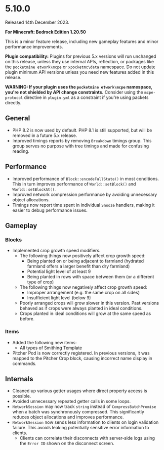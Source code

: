 # 5.10.0
Released 14th December 2023.

**For Minecraft: Bedrock Edition 1.20.50**

This is a minor feature release, including new gameplay features and minor performance improvements.

**Plugin compatibility:** Plugins for previous 5.x versions will run unchanged on this release, unless they use internal APIs, reflection, or packages like the `pocketmine
etwork\mcpe`  or `xpocketmc\data` namespace.
Do not update plugin minimum API versions unless you need new features added in this release.

**WARNING: If your plugin uses the `pocketmine
etwork\mcpe` namespace, you're not shielded by API change constraints.**
Consider using the `mcpe-protocol` directive in `plugin.yml` as a constraint if you're using packets directly.

## General
- PHP 8.2 is now used by default. PHP 8.1 is still supported, but will be removed in a future 5.x release.
- Improved timings reports by removing `Breakdown` timings group. This group serves no purpose with tree timings and made for confusing reading.

## Performance
- Improved performance of `Block::encodeFullState()` in most conditions. This in turn improves performance of `World::setBlock()` and `World::setBlockAt()`.
- Improved network compression performance by avoiding unnecessary object allocations.
- Timings now report time spent in individual `Snooze` handlers, making it easier to debug performance issues.

## Gameplay
### Blocks
- Implemented crop growth speed modifiers.
  - The following things now positively affect crop growth speed:
    - Being planted on or being adjacent to farmland (hydrated farmland offers a larger benefit than dry farmland)
    - Potential light level of at least 9
    - Being planted in rows with space between them (or a different type of crop)
  - The following things now negatively affect crop growth speed:
    - Improper arrangement (e.g. the same crop on all sides)
    - Insufficient light level (below 9)
  - Poorly arranged crops will grow slower in this version. Past versions behaved as if crops were always planted in ideal conditions.
  - Crops planted in ideal conditions will grow at the same speed as before.

### Items
- Added the following new items:
  - All types of Smithing Template
- Pitcher Pod is now correctly registered. In previous versions, it was mapped to the Pitcher Crop block, causing incorrect name display in commands.

## Internals
- Cleaned up various getter usages where direct property access is possible.
- Avoided unnecessary repeated getter calls in some loops.
- `NetworkSession` may now track `string` instead of `CompressBatchPromise` when a batch was synchronously compressed. This significantly reduces object allocations and improves performance.
- `NetworkSession` now sends less information to clients on login validation failure. This avoids leaking potentially sensitive error information to clients.
  - Clients can correlate their disconnects with server-side logs using the `Error ID` shown on the disconnect screen.
